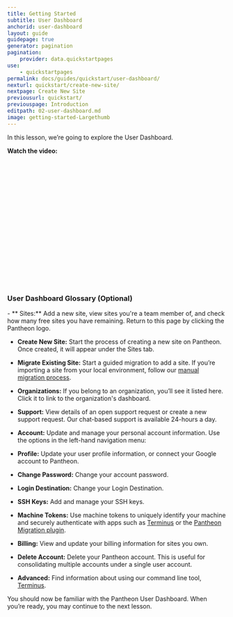 ```yaml
---
title: Getting Started
subtitle: User Dashboard
anchorid: user-dashboard
layout: guide
guidepage: true
generator: pagination
pagination:
    provider: data.quickstartpages
use:
    - quickstartpages
permalink: docs/guides/quickstart/user-dashboard/
nexturl: quickstart/create-new-site/
nextpage: Create New Site
previousurl: quickstart/
previouspage: Introduction
editpath: 02-user-dashboard.md
image: getting-started-Largethumb
---
```

In this lesson, we’re going to explore the User Dashboard.

**Watch the video:**
<div class="panel panel-drop panel-guide">
<script src="//fast.wistia.com/embed/medias/hzsntt6bi2.jsonp" async></script><script src="//fast.wistia.com/assets/external/E-v1.js" async></script><div class="wistia_responsive_padding" style="padding:56.25% 0 0 0;position:relative;"><div class="wistia_responsive_wrapper" style="height:100%;left:0;position:absolute;top:0;width:100%;"><div class="wistia_embed wistia_async_hzsntt6bi2 videoFoam=true" style="height:100%;width:100%">&nbsp;</div></div></div>
</div>

<div class="panel panel-drop panel-guide" id="accordion">
  <div class="panel-heading panel-drop-heading">
    <a class="accordion-toggle panel-drop-title collapsed" data-toggle="collapse" data-parent="#accordion" data-proofer-ignore data-target="#user-dashboard-tour"><h3 class="panel-title panel-drop-title" style="cursor:pointer;"><span style="line-height:.9" class="glyphicons glyphicons-lightbulb"></span> User Dashboard Glossary (Optional)</h3></a>
  </div>
<div id="user-dashboard-tour" class="collapse">
<div class="panel-inner" markdown="1">
- **<span class="glyphicons glyphicons-more-windows" aria-hidden="true"></span> Sites:** Add a new site, view sites you're a team member of, and check how many free sites you have remaining. Return to this page by clicking the Pantheon logo.

 - **<span class="glyphicons glyphicons-plus" aria-hidden="true"></span> Create New Site:** Start the process of creating a new site on Pantheon. Once created, it will appear under the Sites tab.

 - **Migrate Existing Site:** Start a guided migration to add a site. If you’re importing a site from your local environment, follow our [manual migration process](/docs/migrate-manual).

- **<span class="glyphicons glyphicons-group" aria-hidden="true"></span> Organizations:** If you belong to an organization, you’ll see it listed here. Click it to link to the organization's dashboard.

- **<span class="glyphicons glyphicons-flag" aria-hidden="true"></span> Support:** View details of an open support request or create a new support request. Our chat-based support is available 24-hours a day.

- **<span class="glyphicons glyphicons-cogwheel" aria-hidden="true"></span> Account:** Update and manage your personal account information. Use the options in the left-hand navigation menu:

 - **Profile:** Update your user profile information, or connect your Google account to Pantheon.

 - **Change Password:** Change your account password.

 - **Login Destination:** Change your Login Destination.

 - **SSH Keys:** Add and manage your SSH keys.

 - **Machine Tokens:** Use machine tokens to uniquely identify your machine and securely authenticate with apps such as [Terminus](/docs/terminus) or the [Pantheon Migration plugin](/docs/migrate-wordpress).

 - **Billing:** View and update your billing information for sites you own.

 - **Delete Account:** Delete your Pantheon account. This is useful for consolidating multiple accounts under a single user account.

- **<span class="glyphicons glyphicons-embed-close" aria-hidden="true"></span> Advanced:** Find information about using our command line tool, [Terminus](/docs/terminus).
</div>
</div>
</div>

You should now be familiar with the Pantheon User Dashboard. When you’re ready, you may continue to the next lesson.
